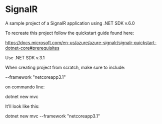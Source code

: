 # SignalR
A sample project of a SignalR application using .NET SDK v.6.0



To recreate this project follow the quickstart guide found here: 

https://docs.microsoft.com/en-us/azure/azure-signalr/signalr-quickstart-dotnet-core#prerequisites

Use .NET SDK v.3.1


When creating project from scratch, make sure to include:

--framework "netcoreapp3.1"

on commando line: 

dotnet new mvc

It'll look like this:

dotnet new mvc --framework "netcoreapp3.1"
